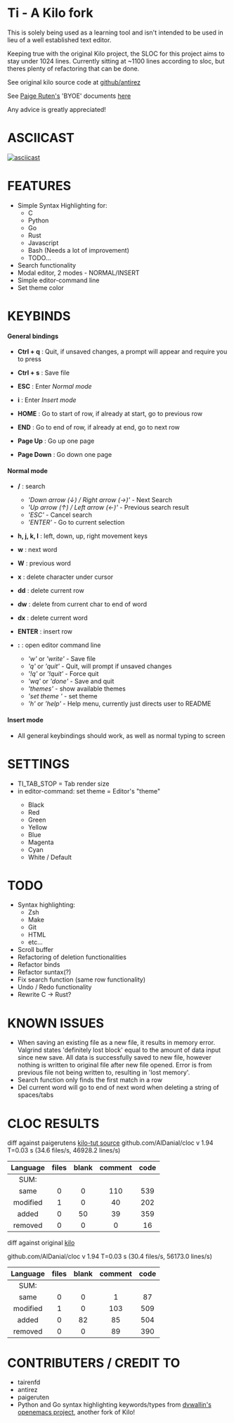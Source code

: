 Ti - A Kilo fork
====================================

This is solely being used as a learning tool and isn't intended to be used in lieu of a well established
text editor.

Keeping true with the original Kilo project, the SLOC for this project aims to stay under 1024 lines.
Currently sitting at ~1100 lines according to sloc, but theres plenty of refactoring that can be done.

See original kilo source code at [github/antirez](https://github.com/antirez/kilo "Kilo Text Editor")

See [Paige Ruten's](https://github.com/paigeruten "paigeruten") 'BYOE' documents [here](https://viewsourcecode.org/snaptoken/kilo/02.enteringRawMode.html "Build Your Own Editor")

Any advice is greatly appreciated!

ASCIICAST
=========

[![asciicast](https://asciinema.org/a/mQMB04FYcA8uVQxpkHmbkgl4L.svg)](https://asciinema.org/a/mQMB04FYcA8uVQxpkHmbkgl4L)

FEATURES
========

- Simple Syntax Highlighting for:
    - C
    - Python
    - Go
    - Rust
    - Javascript
    - Bash (Needs a lot of improvement)
    - TODO...
- Search functionality
- Modal editor, 2 modes - NORMAL/INSERT
- Simple editor-command line
- Set theme color

KEYBINDS
========

#### General bindings

- **Ctrl + q** : Quit, if unsaved changes, a prompt will appear and require you to press <ENTER> 

- **Ctrl + s** : Save file

- **ESC** : Enter *Normal mode*
- **i** : Enter *Insert mode*

- **HOME** : Go to start of row, if already at start, go to previous row
- **END** : Go to end of row, if already at end, go to next row

- **Page Up** : Go up one page
- **Page Down** : Go down one page

#### Normal mode

- **/** : search
    - *'Down arrow (↓) / Right arrow (→)'* - Next Search
    - *'Up arrow (↑) / Left arrow (←)'* - Previous search result
    - *'ESC'* - Cancel search
    - *'ENTER'* - Go to current selection

- **h, j, k, l** : left, down, up, right movement keys

- **w** : next word
- **W** : previous word

- **x** : delete character under cursor
- **dd** : delete current row
- **dw** : delete from current char to end of word
- **dx** : delete current word
- **ENTER** : insert row

- **:** : open editor command line
    - *'w'* or *'write'* - Save file
    - *'q'* or *'quit'* - Quit, will prompt if unsaved changes
    - *'!q'* or *'!quit'* - Force quit
    - *'wq'* or *'done'* - Save and quit
    - *'themes'* - show available themes
    - *'set theme <color>'* - set theme
    - *'h'* or *'help'* - Help menu, currently just directs user to README

#### Insert mode

- All general keybindings should work, as well as normal typing to screen

SETTINGS
========
- TI_TAB_STOP = Tab render size
- in editor-command: set theme <color> = Editor's "theme"
    - Black
    - Red
    - Green
    - Yellow
    - Blue
    - Magenta
    - Cyan
    - White / Default

TODO
====

- Syntax highlighting:
    - Zsh
    - Make
    - Git
    - HTML
    - etc...
- Scroll buffer
- Refactoring of deletion functionalities
- Refactor binds
- Refactor suntax(?)
- Fix search function (same row functionality)
- Undo / Redo functionality
- Rewrite C -> Rust?

KNOWN ISSUES
============
- When saving an existing file as a new file, it results in memory error. Valgrind
states 'definitely lost block' equal to the amount of data input since new save. All 
data is successfully saved to new file, however nothing is written to original file 
after new file opened. Error is from previous file not being written to, resulting in 
'lost memory'.
- Search function only finds the first match in a row
- Del current word will go to end of next word when
deleting a string of spaces/tabs

CLOC RESULTS
============

diff against paigerutens [kilo-tut source](https://github.com/snaptoken/kilo-src/blob/master/kilo.c)
github.com/AlDanial/cloc v 1.94  T=0.03 s (34.6 files/s, 46928.2 lines/s)

|Language                   |  files       |    blank      |   comment      |      code |
|:-------------------------:|:------------:|:-------------:|:--------------:|:---------:|
|SUM:                       |              |               |                |           |
| same                      |      0       |        0      |       110      |       539 |
| modified                  |      1       |        0      |        40      |       202 |
| added                     |      0       |       50      |        39      |       359 |
| removed                   |      0       |        0      |         0      |        16 |


diff against original [kilo](https://github.com/antirez/kilo/blob/master/kilo.c)

github.com/AlDanial/cloc v 1.94  T=0.03 s (30.4 files/s, 56173.0 lines/s)

|Language                   |  files       |   blank       | comment        |  code  |
|:-------------------------:|:------------:|:-------------:|:--------------:|:------:|
|SUM:                       |              |               |                |        |
| same                      |      0       |       0       |       1        |    87  |
| modified                  |      1       |       0       |     103        |   509  |
| added                     |      0       |      82       |      85        |   504  |
| removed                   |      0       |       0       |      89        |   390  |



CONTRIBUTERS / CREDIT TO
========================

- tairenfd
- antirez
- paigeruten
- Python and Go syntax highlighting keywords/types from 
[dvwallin's](https://github.com/dvwallin) 
[openemacs project](https://github.com/dvwallin/openemacs), another fork of Kilo!
